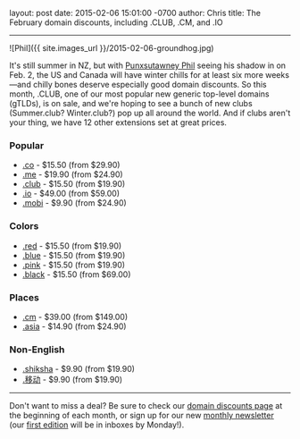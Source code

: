 layout: post
date: 2015-02-06 15:01:00 -0700
author: Chris
title: The February domain discounts, including .CLUB, .CM, and .IO

----

<!-- excerpt -->

![Phil]({{ site.images_url }}/2015-02-06-groundhog.jpg)

It's still summer in NZ, but with [Punxsutawney Phil](http://en.wikipedia.org/wiki/Punxsutawney_Phil) seeing his shadow in on Feb. 2, the US and Canada will have winter chills for at least six more weeks—and chilly bones deserve especially good domain discounts. So this month, .CLUB, one of our most popular new generic top-level domains (gTLDs), is on sale, and we're hoping to see a bunch of new clubs (Summer.club? Winter.club?) pop up all around the world. And if clubs aren't your thing, we have 12 other extensions set at great prices.

<!-- /excerpt -->

### Popular

+ [.co](https://iwantmyname.com/domains/co-colombian-domain-name-registration-for-colombia) - $15.50 (from $29.90)
+ [.me](https://iwantmyname.com/domains/me-montenegrean-domain-name-registration-for-montenegro) - $19.90 (from $24.90)
+ [.club](https://iwantmyname.com/domains/dot-club) - $15.50 (from $19.90)
+ [.io](https://iwantmyname.com/domains/io-domain-name-registration-for-british-indian-ocean-territory) - $49.00 (from $59.00)
+ [.mobi](https://iwantmyname.com/domains/mobi-domain-name-registration-for-mobile) - $9.90 (from $24.90)

### Colors

+ [.red](https://iwantmyname.com/domains/dot-red) - $15.50 (from $19.90)
+ [.blue](https://iwantmyname.com/domains/dot-blue) - $15.50 (from $19.90)
+ [.pink](https://iwantmyname.com/domains/dot-pink) - $15.50 (from $19.90)
+ [.black](https://iwantmyname.com/domains/dot-black) - $15.50 (from $69.00)

### Places

+ [.cm](https://iwantmyname.com/domains/cm-cameroonian-domain-name-registration-for-cameroon) - $39.00 (from $149.00)
+ [.asia](https://iwantmyname.com/domains/asia-domain-name-registration-for-asia) - $14.90 (from $24.90)

### Non-English

+ [.shiksha](https://iwantmyname.com/domains/dot-shiksha) - $9.90 (from $19.90)
+ [.移动](https://iwantmyname.com/domains/dot-移动) - $9.90 (from $19.90)

***

Don't want to miss a deal? Be sure to check our [domain discounts page](https://iwantmyname.com/domains/special-offer) at the beginning of each month, or sign up for our new [monthly newsletter](https://iwantmyname.com/monthly) (our [first edition](http://us1.campaign-archive1.com/?u=54f078a925697a4e5f21c0fbe&id=314e5bfab8) will be in inboxes by Monday!). 